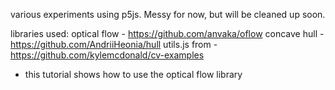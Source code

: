 various experiments using p5js. Messy for now, but will be cleaned up soon. 

libraries used:
optical flow - https://github.com/anvaka/oflow
concave hull - https://github.com/AndriiHeonia/hull
utils.js from - https://github.com/kylemcdonald/cv-examples
- this tutorial shows how to use the optical flow library